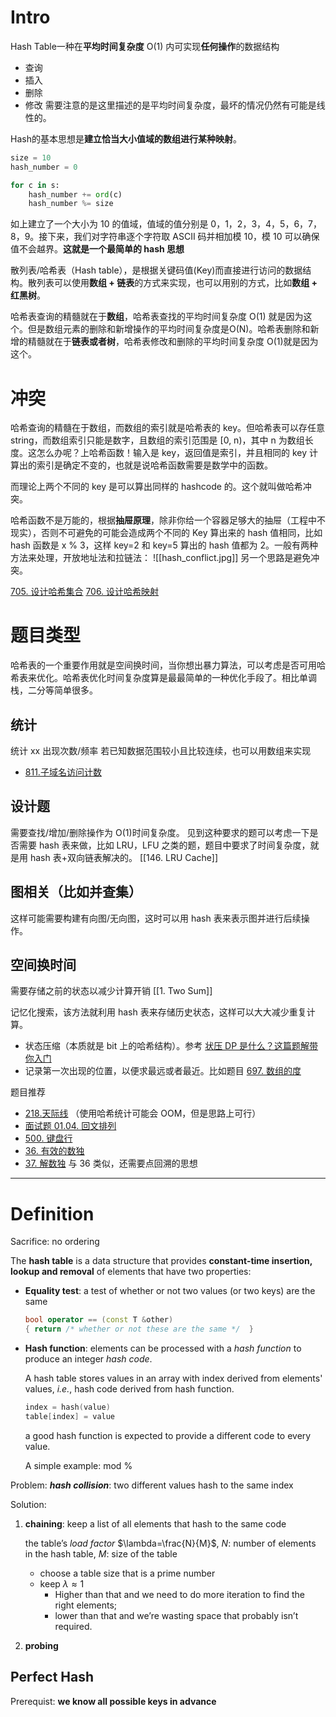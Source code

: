 # Intro
Hash Table一种在**平均时间复杂度** O(1) 内可实现**任何操作**的数据结构
- 查询
- 插入
- 删除
- 修改
需要注意的是这里描述的是平均时间复杂度，最坏的情况仍然有可能是线性的。

Hash的基本思想是**建立恰当大小值域的数组进行某种映射**。
```python
size = 10
hash_number = 0

for c in s:
	hash_number += ord(c)
	hash_number %= size
```
如上建立了一个大小为 10 的值域，值域的值分别是 0，1，2，3，4，5，6，7，8，9。接下来，我们对字符串逐个字符取 ASCII 码并相加模 10，模 10 可以确保值不会越界。**这就是一个最简单的 hash 思想**

散列表/哈希表（Hash table），是根据关键码值(Key)而直接进行访问的数据结构。散列表可以使用**数组 + 链表**的方式来实现，也可以用别的方式，比如**数组 + 红黑树**。

哈希表查询的精髓就在于**数组**，哈希表查找的平均时间复杂度 O(1) 就是因为这个。但是数组元素的删除和新增操作的平均时间复杂度是O(N)。哈希表删除和新增的精髓就在于**链表或者树**，哈希表修改和删除的平均时间复杂度 O(1)就是因为这个。

# 冲突
哈希查询的精髓在于数组，而数组的索引就是哈希表的 key。但哈希表可以存任意 string，而数组索引只能是数字，且数组的索引范围是 \[0, n)，其中 n 为数组长度。这怎么办呢？上哈希函数！输入是 key，返回值是索引，并且相同的 key 计算出的索引是确定不变的，也就是说哈希函数需要是数学中的函数。

而理论上两个不同的 key 是可以算出同样的 hashcode 的。这个就叫做哈希冲突。

哈希函数不是万能的，根据**抽屉原理**，除非你给一个容器足够大的抽屉（工程中不现实），否则不可避免的可能会造成两个不同的 Key 算出来的 hash 值相同，比如 hash 函数是 x % 3，这样 key=2 和 key=5 算出的 hash 值都为 2。一般有两种方法来处理，开放地址法和拉链法：
![[hash_conflict.jpg]]
另一个思路是避免冲突。


 [705\. 设计哈希集合](https://leetcode-cn.com/problems/design-hashset/solution/li-kou-jia-jia-zhe-jian-dan-ti-ting-fei-760d2/) 
 [706\. 设计哈希映射](https://leetcode-cn.com/problems/design-hashmap/solution/li-kou-jia-jia-zhe-ti-ye-ting-fei-mo-shu-s54w/)
 
 # 题目类型
 哈希表的一个重要作用就是空间换时间，当你想出暴力算法，可以考虑是否可用哈希表来优化。哈希表优化时间复杂度算是最最简单的一种优化手段了。相比单调栈，二分等简单很多。
 ## 统计
 统计 xx 出现次数/频率
 若已知数据范围较小且比较连续，也可以用数组来实现
 -   [811.子域名访问计数](https://leetcode-cn.com/problems/subdomain-visit-count/description/)

## 设计题
需要查找/增加/删除操作为 O(1)时间复杂度。
见到这种要求的题可以考虑一下是否需要 hash 表来做，比如 LRU，LFU 之类的题，题目中要求了时间复杂度，就是用 hash 表+双向链表解决的。
[[146. LRU Cache]]
## 图相关（比如并查集）
这样可能需要构建有向图/无向图，这时可以用 hash 表来表示图并进行后续操作。

## 空间换时间
需要存储之前的状态以减少计算开销
[[1. Two Sum]]

记忆化搜索，该方法就利用 hash 表来存储历史状态，这样可以大大减少重复计算。
-   状态压缩（本质就是 bit 上的哈希结构）。参考 [状压 DP 是什么？这篇题解带你入门](https://mp.weixin.qq.com/s/ecxTTrRvUJbdWwSFbKgDiw)
-   记录第一次出现的位置，以便求最远或者最近。比如题目 [697\. 数组的度](https://leetcode-cn.com/problems/degree-of-an-array/solution/li-kou-jia-jia-ha-xi-biao-chang-jian-yin-7jez/)

题目推荐
-   [218.天际线](https://leetcode-cn.com/problems/the-skyline-problem/) （使用哈希统计可能会 OOM，但是思路上可行）
-   [面试题 01.04. 回文排列](https://leetcode-cn.com/problems/palindrome-permutation-lcci/)
-   [500\. 键盘行](https://leetcode-cn.com/problems/keyboard-row/description/)
-   [36\. 有效的数独](https://leetcode-cn.com/problems/valid-sudoku/description/)
-   [37\. 解数独](https://leetcode-cn.com/problems/sudoku-solver/description/) 与 36 类似，还需要点回溯的思想


-------------
# Definition

Sacrifice: no ordering

The **hash table** is a data structure that provides **constant-time insertion, lookup and removal** of elements that have two properties: 

- **Equality test**:  a test of whether or not two values (or two keys) are the same

  ```c++
  bool operator == (const T &other)
  {	return /* whether or not these are the same */	}
  ```

- **Hash function**: elements can be processed with a *hash function* to produce an integer *hash code*.

  A hash table stores values in an array with index derived from elements' values, *i.e.*, hash code derived from hash function.

  ```c++
  index = hash(value)
  table[index] = value
  ```

  a good hash function is expected to provide a different code to every value.

  A simple example: mod % 

Problem: ***hash collision***: two different values hash to the same index

Solution:

 1. **chaining**: keep a list of all elements that hash to the same code

    the table’s *load factor* $\lambda=\frac{N}{M}$, $N$: number of elements in the hash table, $M$: size of the table

    - choose a table size that is a prime number
    - keep $\lambda\approx1$ 
      - Higher than that and we need to do more iteration to find the right elements; 
      - lower than that and we’re wasting space that probably isn’t required.

 2. **probing**

## Perfect Hash

Prerequist: **we know all possible keys in advance**

